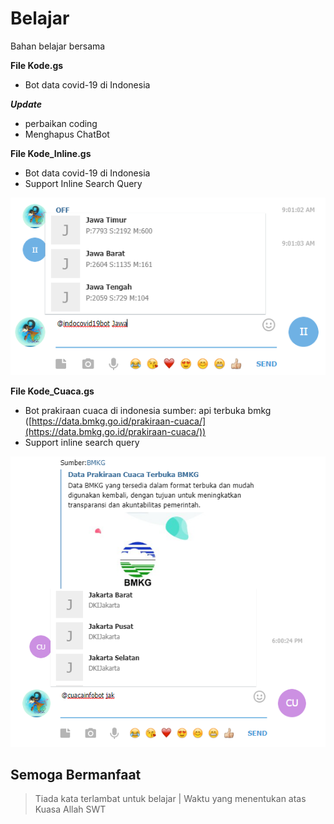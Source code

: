 # Belajar
Bahan belajar bersama

**File Kode.gs**
* Bot data covid-19 di Indonesia

***Update***
* perbaikan coding
* Menghapus ChatBot

**File Kode_Inline.gs**
* Bot data covid-19 di Indonesia
* Support Inline Search Query

![Contoh Inline](/img/inline.png)

**File Kode_Cuaca.gs**
* Bot prakiraan cuaca di indonesia
sumber: api terbuka bmkg ([https://data.bmkg.go.id/prakiraan-cuaca/](https://data.bmkg.go.id/prakiraan-cuaca/))
* Support inline search query

![Contoh Bot Cuaca](/img/bmkg.png)

## Semoga Bermanfaat

>Tiada kata terlambat untuk belajar
> | Waktu yang menentukan atas Kuasa Allah SWT
